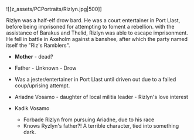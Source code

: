 ![[z_assets/PCPortraits/Rizlyn.jpg|500]]

Rizlyn was a half-elf drow bard. He was a court entertainer in Port Llast, before being imprisoned for attempting to foment a rebellion. with the assistance of Barakus and Thelid, Rizlyn was able to escape imprisonment. He fell in battle in Axeholm against a banshee, after which the party named itself the "Riz's Ramblers".

- **Mother** - dead?
- Father - Unknown - Drow
- Was a jester/entertainer in Port Llast until driven out due to a failed coup/uprising attempt.
- Ariadne Vosamo - daughter of local militia leader - Rizlyn's love interest
- Kadik Vosamo
    
    - Forbade Rizlyn from pursuing Ariadne, due to his race
    - Knows Ryzlyn's father?! A terrible character, tied into something dark.